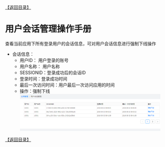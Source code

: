 [【返回目录】](../README.md)

# 用户会话管理操作手册 #
查看当前应用下所有登录用户的会话信息，可对用户会话信息进行强制下线操作

- 会话信息：
	- 用户ID： 用户登录的账号
	- 用户名称： 用户名称
	- SESSIONID：登录成功后的会话ID
	- 登录时间：登录成功时间
	- 最后一次访问时间：用户最后一次访问应用的时间
	- 操作：强制下线
![节点详情](images/userSessionList.png)

[【返回目录】](../README.md)
